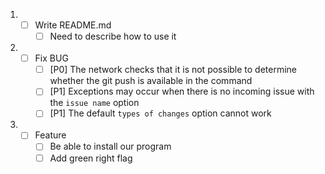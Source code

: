 1. - [ ] Write README.md
     - [ ] Need to describe how to use it
2. - [ ] Fix BUG
     - [ ] [P0] The network checks that it is not possible to determine whether the git push is available in the command
     - [ ] [P1] Exceptions may occur when there is no incoming issue with the `issue name` option
     - [ ] [P1] The default `types of changes` option cannot work
3. - [ ] Feature
        - [ ] Be able to install our program
        - [ ] Add green right flag
